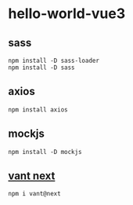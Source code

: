 # hello-world-vue3
 
## sass
~~~
npm install -D sass-loader
npm install -D sass
~~~

## axios
~~~
npm install axios
~~~

## mockjs
~~~
npm install -D mockjs
~~~

## [vant next](https://vant-contrib.gitee.io/vant/next/#/zh-CN/)
~~~
npm i vant@next
~~~
